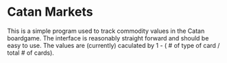 # Catan Markets
This is a simple program used to track commodity values in the Catan boardgame. The interface is reasonably straight forward and should be easy to use. The values are (currently) caculated by 1 - ( # of type of card / total # of cards). 